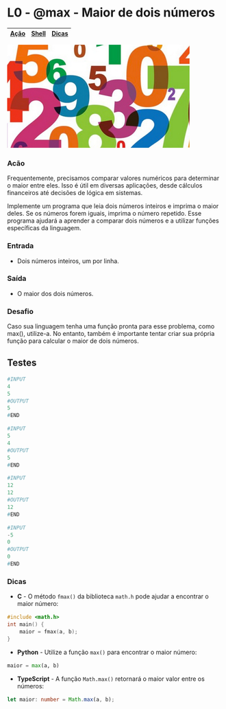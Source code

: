 # L0 - @max - Maior de dois números

[Ação](#ação) | [Shell](#shell) | [Dicas](#dicas)
-- | -- | --

![abs](cover.jpg)

### Acão

Frequentemente, precisamos comparar valores numéricos para determinar o maior entre eles. Isso é útil em diversas aplicações, desde cálculos financeiros até decisões de lógica em sistemas.

Implemente um programa que leia dois números inteiros e imprima o maior deles. Se os números forem iguais, imprima o número repetido. Esse programa ajudará a aprender a comparar dois números e a utilizar funções específicas da linguagem.

### Entrada

- Dois números inteiros, um por linha.

### Saída

- O maior dos dois números.


### Desafio

Caso sua linguagem tenha uma função pronta para esse problema, como max(), utilize-a. No entanto, também é importante tentar criar sua própria função para calcular o maior de dois números.

## Testes

```py
#INPUT
4
5
#OUTPUT
5
#END
```

```py
#INPUT
5
4
#OUTPUT
5
#END
```

```py
#INPUT
12
12
#OUTPUT
12
#END
```

```py
#INPUT
-5
0
#OUTPUT
0
#END

```

### Dicas

- **C** -  O método `fmax()` da biblioteca `math.h` pode ajudar a encontrar o maior número: 
``` c
#include <math.h>
int main() {
    maior = fmax(a, b);
}
```

- **Python** - Utilize a função `max()` para encontrar o maior número:
``` python
maior = max(a, b)
```

- **TypeScript** - A função `Math.max()` retornará o maior valor entre os números:
``` ts
let maior: number = Math.max(a, b);
```